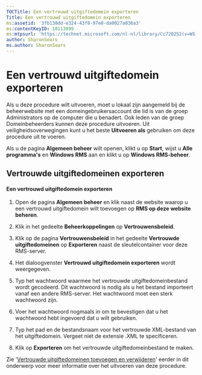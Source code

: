 ```yaml
---
TOCTitle: Een vertrouwd uitgiftedomein exporteren
Title: Een vertrouwd uitgiftedomein exporteren
ms:assetid: '3fb138dd-e324-43f8-97e0-da0027a036a3'
ms:contentKeyID: 18113899
ms:mtpsurl: 'https://technet.microsoft.com/nl-nl/library/Cc720252(v=WS.10)'
author: SharonSears
ms.author: SharonSears
---
```


Een vertrouwd uitgiftedomein exporteren
=======================================

Als u deze procedure wilt uitvoeren, moet u lokaal zijn aangemeld bij de beheerwebsite met een domeingebruikersaccount die lid is van de groep Administrators op de computer die u benadert. Ook leden van de groep Domeinbeheerders kunnen deze procedure uitvoeren. Uit veiligheidsoverwegingen kunt u het beste **Uitvoeren als** gebruiken om deze procedure uit te voeren.

Als u de pagina **Algemeen beheer** wilt openen, klikt u op **Start**, wijst u **Alle programma's** en **Windows RMS** aan en klikt u op **Windows RMS-beheer**.

Vertrouwde uitgiftedomeinen exporteren
--------------------------------------

#### Een vertrouwd uitgiftedomein exporteren

1.  Open de pagina **Algemeen beheer** en klik naast de website waarop u een vertrouwd uitgiftedomein wilt toevoegen op **RMS op deze website beheren**.

2.  Klik in het gedeelte **Beheerkoppelingen** op **Vertrouwensbeleid**.

3.  Klik op de pagina **Vertrouwensbeleid** in het gedeelte **Vertrouwde uitgiftedomeinen** op **Exporteren** naast de sleutelcontainer voor deze RMS-server.

4.  Het dialoogvenster **Vertrouwd uitgiftedomein exporteren** wordt weergegeven.

5.  Typ het wachtwoord waarmee het vertrouwde uitgiftedomeinbestand wordt gecodeerd. Dit wachtwoord is nodig als u het bestand importeert vanaf een andere RMS-server. Het wachtwoord moet een sterk wachtwoord zijn.

6.  Voer het wachtwoord nogmaals in om te bevestigen dat u het wachtwoord hebt ingevoerd dat u wilt gebruiken.

7.  Typ het pad en de bestandsnaam voor het vertrouwde XML-bestand van het uitgiftedomein. Vergeet niet de extensie .XML te specificeren.

8.  Klik op **Exporteren** om het vertrouwde uitgiftedomeinbestand te maken.

Zie '[Vertrouwde uitgiftedomeinen toevoegen en verwijderen](https://technet.microsoft.com/d87b502d-5497-4ccd-badf-f6807d587cee)' eerder in dit onderwerp voor meer informatie over het uitvoeren van deze procedure.
